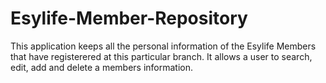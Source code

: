 # Esylife-Member-Repository
This application keeps all the personal information of the Esylife Members that have registerered at this particular branch. 
It allows a user to search, edit, add and delete a members information.

